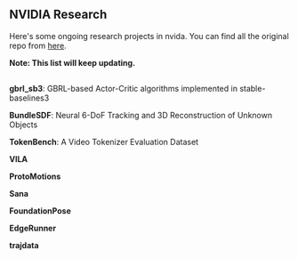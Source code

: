 ## NVIDIA Research

Here's some ongoing research projects in nvida. You can find all the original repo from [here](https://github.com/NVlabs).

**Note: This list will keep updating.**
## 

**gbrl_sb3**: GBRL-based Actor-Critic algorithms implemented in stable-baselines3


**BundleSDF**: Neural 6-DoF Tracking and 3D Reconstruction of Unknown Objects


**TokenBench**: A Video Tokenizer Evaluation Dataset


**VILA**


**ProtoMotions**


**Sana**


**FoundationPose**



**EdgeRunner** 


**trajdata**
